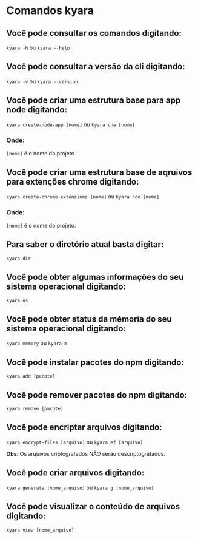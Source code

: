 # Comandos kyara

## Você pode consultar os comandos digitando:
`kyara -h` ou `kyara --help`

## Você pode consultar a versão da cli digitando:
`kyara -v` ou `kyara --version`

## Você pode criar uma estrutura base para app node digitando:
`kyara create-node-app [nome]` ou `kyara cna [nome]`

### Onde:
`[nome]` é o nome do projeto.

## Você pode criar uma estrutura base de aqruivos para extenções chrome digitando:
`kyara create-chrome-extensions [nome]` ou `kyara cce [nome]`

### Onde:
`[nome]` é o nome do projeto.

## Para saber o diretório atual basta digitar:
`kyara dir`

## Você pode obter algumas informações do seu sistema operacional digitando:
`kyara os`

## Você pode obter status da mémoria do seu sistema operacional digitando:
`kyara memory` ou  `kyara m`

## Você pode instalar pacotes do npm digitando:
`kyara add [pacote]`

## Você pode remover pacotes do npm digitando:
`kyara remove [pacote]`

## Você pode encriptar arquivos digitando:
`kyara encrypt-files [arquivo]` ou `kyara ef [arquivo]` <br>

**Obs**: Os arquivos criptografados NÃO serão descriptografados.

## Você pode criar arquivos digitando:
`kyara generate [nome_arquivo]` ou `kyara g [nome_arquivo]`

## Você pode visualizar o conteúdo de arquivos digitando:
`kyara view [nome_arquivo]`